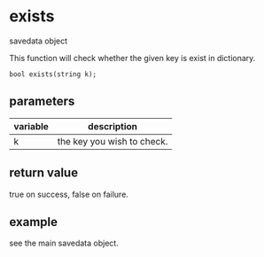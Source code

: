 # exists

savedata object

This function will check whether the given key is exist in dictionary.

`bool exists(string k);`

## parameters

| variable | description |
|---|---|
| k | the key you wish to check. |

## return value

true on success, false on failure.

## example

see the main savedata object.
